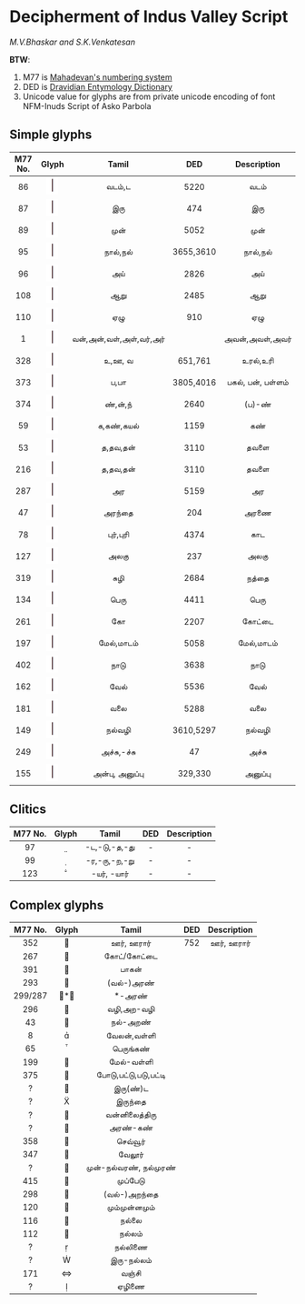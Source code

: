 # Decipherment of Indus Valley Script


*M.V.Bhaskar and S.K.Venkatesan*


**BTW**:

1. M77 is [Mahadevan's numbering system](https://indusscript.in/)
2. DED is [Dravidian Entymology Dictionary](https://dsal.uchicago.edu/dictionaries/burrow/)
3. Unicode value for glyphs are from private unicode encoding of font NFM-Inuds Script of Asko Parbola


## Simple glyphs


|M77 No.|Glyph|Tamil|DED|Description|
|:---:|:---:|:---:|:---:|:---:|
|86|<img alt="M86" src="ivc-logos/M86.png" height="30px">|வடம்,ட|5220|வடம்|
|87|<img alt="M86" src="ivc-logos/M86.png" height="30px">|இரு|474|இரு|
|89|<img alt="M86" src="ivc-logos/M86.png" height="30px">|முன்|5052|முன்|
|95|<img alt="M86" src="ivc-logos/M86.png" height="30px">|நால்,நல்|3655,3610|நால்,நல்|
|96|<img alt="M86" src="ivc-logos/M86.png" height="30px">|அய்|2826|அய்|
|108|<img alt="M86" src="ivc-logos/M86.png" height="30px">|ஆறு|2485|ஆறு|
|110|<img alt="M86" src="ivc-logos/M86.png" height="30px">|ஏழு|910|ஏழு|
|1|<img alt="M86" src="ivc-logos/M86.png" height="30px">|வன்,அன்,வள்,அள்,வர்,அர்||அவன்,அவள்,அவர்|
|328|<img alt="M86" src="ivc-logos/M86.png" height="30px">|உ,ஊ, வ|651,761|உரல்,உரி|
|373|<img alt="M86" src="ivc-logos/M86.png" height="30px">|ப,பா|3805,4016|பகல், பன், பள்ளம்|
|374|<img alt="M86" src="ivc-logos/M86.png" height="30px">|ண்,ன்,ந்|2640|(ப)-ண்|
|59|<img alt="M86" src="ivc-logos/M86.png" height="30px">|க,கண்,கயல்|1159|கண்|
|53|<img alt="M86" src="ivc-logos/M86.png" height="30px">|த,தவ,தன்|3110|தவளை|
|216|<img alt="M86" src="ivc-logos/M86.png" height="30px">|த,தவ,தன்|3110|தவளை|
|287|<img alt="M86" src="ivc-logos/M86.png" height="30px">|அர|5159|அர|
|47|<img alt="M86" src="ivc-logos/M86.png" height="30px">|அரந்தை|204|அரணை|
|78|<img alt="M86" src="ivc-logos/M86.png" height="30px">|புர்,புரி|4374|காட|
|127|<img alt="M86" src="ivc-logos/M86.png" height="30px">|அலகு|237|அலகு|
|319|<img alt="M86" src="ivc-logos/M86.png" height="30px">|சுழி|2684|நத்தை|
|134|<img alt="M86" src="ivc-logos/M86.png" height="30px">|பெரு|4411|பெரு|
|261|<img alt="M86" src="ivc-logos/M86.png" height="30px">|கோ|2207|கோட்டை|
|197|<img alt="M86" src="ivc-logos/M86.png" height="30px">|மேல்,மாடம்|5058|மேல்,மாடம்|
|402|<img alt="M86" src="ivc-logos/M86.png" height="30px">|நாடு|3638|நாடு|
|162|<img alt="M86" src="ivc-logos/M86.png" height="30px">|வேல்|5536|வேல்|
|181|<img alt="M86" src="ivc-logos/M86.png" height="30px">|வலை|5288|வலை|
|149|<img alt="M86" src="ivc-logos/M86.png" height="30px">|நல்வழி|3610,5297|நல்வழி|
|249|<img alt="M86" src="ivc-logos/M86.png" height="30px">|அச்சு,-ச்சு|47|அச்சு|
|155|<img alt="M86" src="ivc-logos/M86.png" height="30px">|அன்பு, அனுப்பு|329,330|அனுப்பு|


## Clitics

|M77 No.|Glyph|Tamil|DED|Description|
|:---:|:---:|:---:|:---:|:---:|
|97||-ட,-டு,-த,-து|-|-|
|99||-ர,-ரு,-ற,-று|-|-|
|123||-யர், -யார்|-|-|


## Complex glyphs

|M77 No.|Glyph|Tamil|DED|Description|
|:---:|:---:|:---:|:---:|:---:|
352||ஊர், ஊரார்|752|ஊர், ஊரார்|
|267||கோட்/கோட்டை|||
|391||பாகன்|||
|293||(வல்-)அரண்|||
|299/287|*|*-அரண்|||
|296||வழி,அற-வழி|||
|43||நல்-அறண்|||
|8||வேலன்,வள்ளி|||
|65||பெருங்கண்|||
|199||மேல்-வள்ளி|||
|375||போடு,பட்டு,படு,பட்டி|||
|?||இரு(ண்)ட|||
|?||இருந்தை|||
|?||வன்னிலைத்திரு|||
|?||அரண்-கண்|||
|358||செவ்வூர்|||
|347||வேலூர்|||
|?||முன்-நல்வரண், நல்முரண்|||
|415||முப்பேடு|||
|298||(வல்-)அறந்தை|||
|120||மும்முன்னமும்|||
|116||நல்லை|||
|112||நல்லம்|||
|?||நல்லிணை|||
|?||இரு-நல்லம்|||
|171||வஞ்சி|||
|?||ஏழிணை|||
